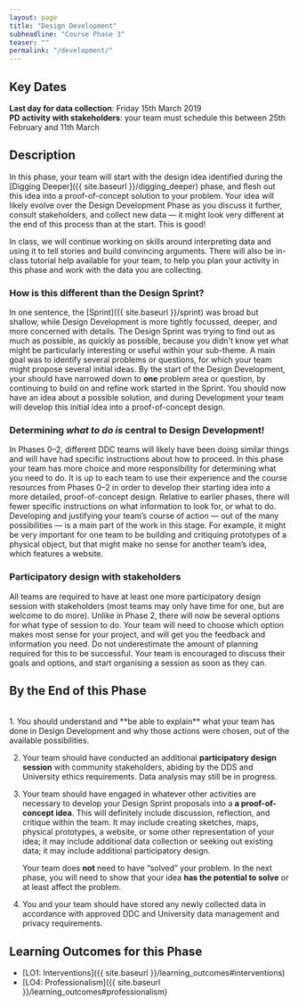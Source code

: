```yaml
---
layout: page
title: "Design Development"
subheadline: "Course Phase 3"
teaser: ""
permalink: "/development/"
---
```


## Key Dates

**Last day for data collection**: Friday 15th March 2019   
**PD activity with stakeholders**: your team must schedule this between 25th February and 11th March 

## Description

In this phase, your team will start with the design idea identified during the 
[Digging Deeper]({{ site.baseurl }}/digging_deeper) phase, and flesh out this idea into a proof-of-concept solution to your problem. Your idea will likely evolve over the Design Development Phase as you discuss it further, consult stakeholders, and collect new data &mdash; it might look very different at the end of this process than at the start. This is good! 

In class, we will continue working on skills around interpreting data and using it to tell stories and build convincing arguments. There will also be in-class tutorial help available for your team, to help you plan your activity in this phase and work with the data you are collecting. 

### How is this different than the Design Sprint?

In one sentence, the [Sprint]({{ site.baseurl }}/sprint) was broad but shallow, while Design Development is more tightly focussed, deeper, and more concerned with details.  The Design Sprint was trying to find out as much as possible, as quickly as possible, because you didn't know yet what might be particularly interesting or useful within your sub-theme. A main goal was to identify several problems or questions, for which your team might propose several initial ideas. By the start of the Design Development, your should have narrowed down to **one** problem area or question, by continuing to build on and refine work started in the Sprint. You should now have an idea about a possible solution, and during Development your team will develop this initial idea into a proof-of-concept design. 

### Determining *what to do is* central to Design Development!

In Phases 0&ndash;2, different DDC teams will likely have been doing similar things and will have had specific instructions about how to proceed. In this phase your team has more choice and more responsibility for determining what you need to do.  It is up to each team to use their experience and the course resources from Phases 0&ndash;2 in order to develop their starting idea into a more detailed, proof-of-concept design. Relative to earlier phases, there will fewer specific instructions on what information to look for, or what to do.  Developing and justifying your team’s course of action &mdash; out of the many possibilities &mdash; is a main part of the work in this stage. For example, it might be very important for one team to be building and critiquing prototypes of a physical object, but that might make no sense for another team’s idea, which features a website.

### Participatory design with stakeholders

All teams are required to have at least one more participatory design session with stakeholders (most teams may only have time for one, but are welcome to do more). Unlike in Phase 2, there will now be several options for what type of session to do. Your team will need to choose which option makes most sense for your project, and will get you the feedback and information you need. Do not underestimate the amount of planning required for this to be successful. Your team is encouraged to discuss their goals and options, and start organising a session as soon as they can. 


## By the End of this Phase
<br/>
1.  You should understand and **be able to explain** what your team has done in Design Development and why those actions were chosen, out of the available possibilities.

2.  Your team should have conducted an additional **participatory design session** with community stakeholders, abiding by the DDS and University ethics requirements. Data analysis may still be in progress. 
 
3.  Your team should have engaged in whatever other activities are necessary 
    to develop your Design Sprint proposals into a **a proof-of-concept idea**. This will definitely include discussion, reflection, and critique within the team. It may include creating sketches, maps, physical prototypes, a website, or some other representation of your idea; it may include additional data collection or seeking out existing data; it may include additional participatory design.

    Your team does **not** need to have “solved” your problem. In the next phase, you will need to show that your idea **has the potential to solve** or at least affect the problem.

4.  You and your team should have stored any newly collected data in accordance with approved DDC and University data management and privacy requirements. 

## Learning Outcomes for this Phase

* [LO1: Interventions]({{ site.baseurl }}/learning_outcomes#interventions) 
* [LO4: Professionalism]({{ site.baseurl }}/learning_outcomes#professionalism)
